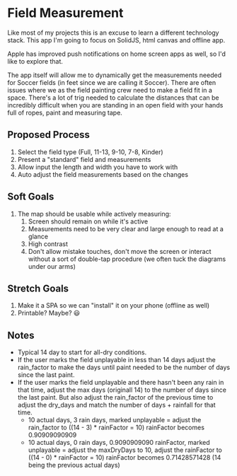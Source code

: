 # Field Measurement

Like most of my projects this is an excuse to learn a different technology stack. This app I'm going to focus on SolidJS, html canvas and offline app.

Apple has improved push notifications on home screen apps as well, so I'd like to explore that.

The app itself will allow me to dynamically get the measurements needed for Soccer fields (in feet since we are calling it Soccer). There are often issues where we as the field painting crew need to make a field fit in a space. There's a lot of trig needed to calculate the distances that can be incredibly difficult when you are standing in an open field with your hands full of ropes, paint and measuring tape.

## Proposed Process

1. Select the field type (Full, 11-13, 9-10, 7-8, Kinder)
2. Present a "standard" field and measurements
3. Allow input the length and width you have to work with
4. Auto adjust the field measurements based on the changes

## Soft Goals

1. The map should be usable while actively measuring:
   1. Screen should remain on while it's active
   2. Measurements need to be very clear and large enough to read at a glance
   3. High contrast
   4. Don't allow mistake touches, don't move the screen or interact without a sort of double-tap procedure (we often tuck the diagrams under our arms)

## Stretch Goals

1. Make it a SPA so we can "install" it on your phone (offline as well)
2. Printable? Maybe? 😃

## Notes

- Typical 14 day to start for all-dry conditions.
- If the user marks the field unplayable in less than 14 days adjust the rain_factor to make the days until paint needed to be the number of days since the last paint.
- If the user marks the field unplayable and there hasn't been any rain in that time, adjust the max days (originall 14) to the number of days since the last paint. But also adjust the rain_factor of the previous time to adjust the dry_days and match the number of days + rainfall for that time.
  - 10 actual days, 3 rain days, marked unplayable = adjust the rain_factor to ((14 - 3) \* rainFactor = 10) rainFactor becomes 0.90909090909
  - 10 actual days, 0 rain days, 0.9090909090 rainFactor, marked unplayable = adjust the maxDryDays to 10, adjust the rainFactor to ((14 - 0) \* rainFactor = 10) rainFactor becomes 0.71428571428 (14 being the previous actual days)
